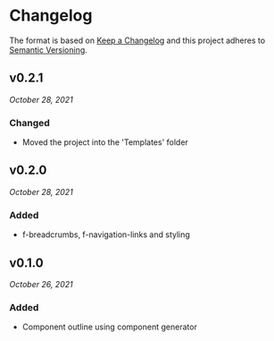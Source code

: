 # Changelog

The format is based on [Keep a Changelog](http://keepachangelog.com/en/1.0.0/)
and this project adheres to [Semantic Versioning](http://semver.org/spec/v2.0.0.html).


v0.2.1
------------------------------
*October 28, 2021*

### Changed
- Moved the project into the 'Templates' folder


v0.2.0
------------------------------
*October 28, 2021*

### Added
- f-breadcrumbs, f-navigation-links and styling


v0.1.0
------------------------------
*October 26, 2021*

### Added
- Component outline using component generator
